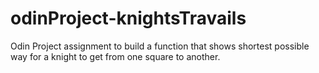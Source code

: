 # odinProject-knightsTravails
Odin Project assignment to build a function that shows shortest possible way for a knight to get from one square to another.

